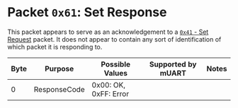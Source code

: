 # Packet `0x61`: Set Response

This packet appears to serve as an acknowledgement to a [`0x41` - Set Request](0x41-set-request) packet. It does not 
appear to contain any sort of identification of which packet it is responding to.

| Byte | Purpose      | Possible Values        | Supported by mUART | Notes |
|------|--------------|------------------------|--------------------|-------|
| 0    | ResponseCode | 0x00: OK,  0xFF: Error |                    |       |